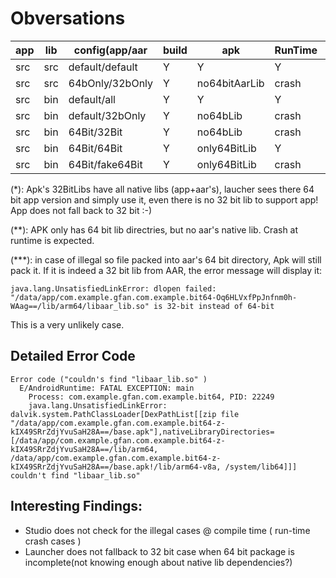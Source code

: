 Obversations
============
| app | lib | config(app/aar | build | apk |RunTime|Note |
|-----|-----|----------------|-------|-----|-------|-----|
| src | src |default/default | Y     |  Y  | Y     |     |
| src | src |64bOnly/32bOnly | Y     | no64bitAarLib|crash| expected |
| src | bin |default/all     | Y     |  Y  | Y     |     |
| src | bin |default/32bOnly | Y     |no64bLib|crash|*|
| src | bin |64Bit/32Bit     | Y     |no64bLib|crash|**|
| src | bin |64Bit/64Bit     | Y     |only64BitLib|Y|expected|
| src | bin |64Bit/fake64Bit | Y     |only64BitLib|crash|***|

(*): Apk's 32BitLibs have all native libs (app+aar's), laucher sees there 64 bit app version and simply use it, even there is no 32 bit lib to support app! App does not fall back to 32 bit :-)    

(**): APK only has 64 bit lib directries, but no aar's native lib. Crash at runtime is expected.

(***): in case of illegal so file packed into aar's 64 bit directory, Apk will still pack it. If it is indeed a 32 bit lib from AAR, the error message will display it:
```
java.lang.UnsatisfiedLinkError: dlopen failed: "/data/app/com.example.gfan.com.example.bit64-Oq6HLVxfPpJnfnm0h-WAag==/lib/arm64/libaar_lib.so" is 32-bit instead of 64-bit
```
This is a very unlikely case.

Detailed Error Code
-----------------
```
Error code ("couldn's find "libaar_lib.so" )
  E/AndroidRuntime: FATAL EXCEPTION: main
    Process: com.example.gfan.com.example.bit64, PID: 22249
    java.lang.UnsatisfiedLinkError: dalvik.system.PathClassLoader[DexPathList[[zip file "/data/app/com.example.gfan.com.example.bit64-z-kIX49SRrZdjYvuSaH28A==/base.apk"],nativeLibraryDirectories=[/data/app/com.example.gfan.com.example.bit64-z-kIX49SRrZdjYvuSaH28A==/lib/arm64, /data/app/com.example.gfan.com.example.bit64-z-kIX49SRrZdjYvuSaH28A==/base.apk!/lib/arm64-v8a, /system/lib64]]] couldn't find "libaar_lib.so"
```

Interesting Findings:
--------------------
- Studio does not check for the illegal cases @ compile time ( run-time crash cases )
- Launcher does not fallback to 32 bit case when 64 bit package is incomplete(not knowing enough about native lib dependencies?)

